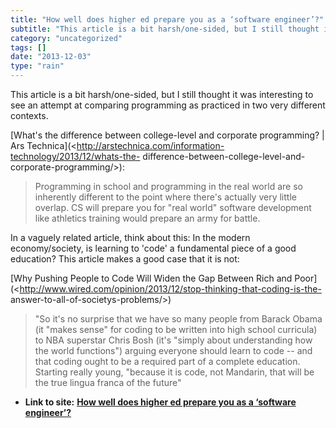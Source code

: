 ```yaml
---
title: "How well does higher ed prepare you as a ‘software engineer’?"
subtitle: "This article is a bit harsh/one-sided, but I still thought it was interesting"
category: "uncategorized"
tags: []
date: "2013-12-03"
type: "rain"
---
```

This article is a bit harsh/one-sided, but I still thought it was interesting
to see an attempt at comparing programming as practiced in two very different
contexts.

[What's the difference between college-level and corporate programming? | Ars
Technica](<http://arstechnica.com/information-technology/2013/12/whats-the-
difference-between-college-level-and-corporate-programming/>):

> Programming in school and programming in the real world are so inherently
> different to the point where there's actually very little overlap. CS will
> prepare you for "real world" software development like athletics training
> would prepare an army for battle.

In a vaguely related article, think about this: In the modern economy/society,
is learning to 'code' a fundamental piece of a good education? This article
makes a good case that it is not:

[Why Pushing People to Code Will Widen the Gap Between Rich and
Poor](<http://www.wired.com/opinion/2013/12/stop-thinking-that-coding-is-the-
answer-to-all-of-societys-problems/>)

> "So it's no surprise that we have so many people from Barack Obama (it
> "makes sense" for coding to be written into high school curricula) to NBA
> superstar Chris Bosh (it's "simply about understanding how the world
> functions") arguing everyone should learn to code -- and that coding ought
> to be a required part of a complete education. Starting really young,
> "because it is code, not Mandarin, that will be the true lingua franca of
> the future"


* **Link to site:** **[How well does higher ed prepare you as a ‘software engineer’?](None)**